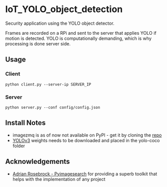 # IoT_YOLO_object_detection

Security application using the YOLO object detector. 

Frames are recorded on a RPi and sent to the server that applies YOLO if motion is detected. YOLO is computationally demanding, which is why processing is done server side. 

## Usage

### Client

```
python client.py --server-ip SERVER_IP
```

### Server 

```
python server.py --conf config/config.json
```

## Install Notes

* imagezmq is as of now not available on PyPI - get it by cloning the [repo](https://github.com/jeffbass/imagezmq
)
* [YOLOv3](https://pjreddie.com/darknet/yolo/) weights needs to be downloaded and placed in the yolo-coco folder
 
## Acknowledgements

* [Adrian Rosebrock - Pyimagesearch](https://www.pyimagesearch.com/) for providing a superb toolkit that helps with the implementation of any project